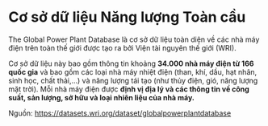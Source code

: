 # Cơ sở dữ liệu Năng lượng Toàn cầu
The Global Power Plant Database là cơ sở dữ liệu toàn diện về các nhà máy điện trên toàn thế giới được tạo ra bởi Viện tài nguyên thế giới (WRI).

Cơ sở dữ liệu này bao gồm thông tin khoảng **34.000 nhà máy điện từ 166 quốc gia** và bao gồm các loại nhà máy nhiệt điện (than, khí, dầu, hạt nhân, sinh học, chất thải,...) và năng lượng tái tạo (như thủy điện, gió, năng lượng mặt trời). Mỗi nhà máy điện được **định vị địa lý và các thông tin về công suất, sản lượng, sở hữu và loại nhiên liệu của nhà máy.** 

Nguồn: https://datasets.wri.org/dataset/globalpowerplantdatabase
